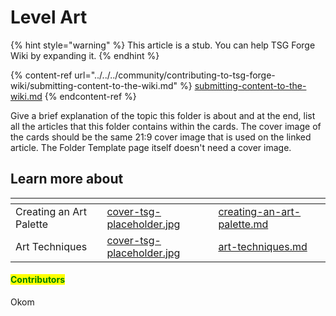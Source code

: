 # Level Art

{% hint style="warning" %}
This article is a stub. You can help TSG Forge Wiki by expanding it.
{% endhint %}

{% content-ref url="../../../community/contributing-to-tsg-forge-wiki/submitting-content-to-the-wiki.md" %}
[submitting-content-to-the-wiki.md](../../../community/contributing-to-tsg-forge-wiki/submitting-content-to-the-wiki.md)
{% endcontent-ref %}



Give a brief explanation of the topic this folder is about and at the end, list all the articles that this folder contains within the cards. The cover image of the cards should be the same 21:9 cover image that is used on the linked article. The Folder Template page itself doesn't need a cover image.



## Learn more about

<table data-view="cards"><thead><tr><th></th><th data-hidden data-card-cover data-type="files"></th><th data-hidden data-card-target data-type="content-ref"></th></tr></thead><tbody><tr><td>Creating an Art Palette</td><td><a href="../../../.gitbook/assets/cover-tsg-placeholder.jpg">cover-tsg-placeholder.jpg</a></td><td><a href="creating-an-art-palette.md">creating-an-art-palette.md</a></td></tr><tr><td>Art Techniques</td><td><a href="../../../.gitbook/assets/cover-tsg-placeholder.jpg">cover-tsg-placeholder.jpg</a></td><td><a href="art-techniques.md">art-techniques.md</a></td></tr></tbody></table>



#### <mark style="color:green;">Contributors</mark>

Okom
